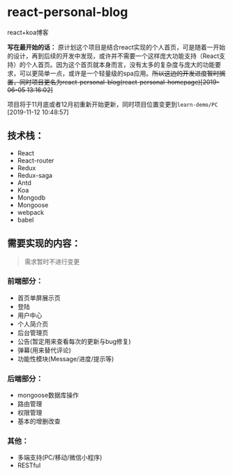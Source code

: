 # react-personal-blog
react+koa博客


**写在最开始的话：** 原计划这个项目是结合react实现的个人首页，可是随着一开始的设计，再到后续的开发中发现，或许并不需要一个这样庞大功能支持（React支持）的个人首页。因为这个首页就本身而言，没有太多的复杂度与庞大的功能要求，可以更简单一点，或许是一个轻量级的spa应用。~~所以这边的开发进度暂时搁置，同时项目更名为react-personal-blog(react-personal-homepage)[2019-06-05 13:16:02]~~

项目将于11月底或者12月初重新开始更新，同时项目位置变更到`learn-demo/PC` [2019-11-12 10:48:57]

## 技术栈：
- React
- React-router
- Redux
- Redux-saga
- Antd
- Koa
- Mongodb
- Mongoose
- webpack
- babel

## 需要实现的内容：

> 需求暂时不进行变更

### 前端部分：
- 首页单屏展示页
- 登陆
- 用户中心
- 个人简介页
- 后台管理页
- 公告(暂定用来查看每次的更新与bug修复)
- 弹幕(用来替代评论)
- 功能性模块(Message/进度/提示等)

### 后端部分：
- mongoose数据库操作
- 路由管理
- 权限管理
- 基本的增删改查

### 其他：
- 多端支持(PC/移动/微信小程序)
- RESTful
